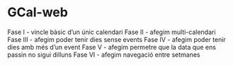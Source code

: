 # GCal-web
Fase I - vincle bàsic d’un únic calendari
Fase II - afegim multi-calendari
Fase III - afegim poder tenir dies sense events
Fase IV - afegim poder tenir dies amb més d’un event
Fase V - afegim permetre que la data que ens passin no sigui dilluns
Fase VI - afegim navegació entre setmanes

